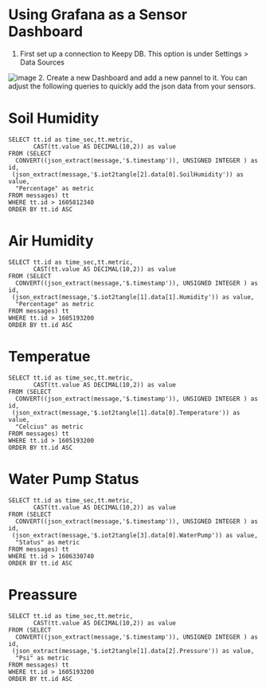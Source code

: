 # Using Grafana as a Sensor Dashboard
1. First set up a connection to Keepy DB. This option is under Settings > Data Sources

![image](https://user-images.githubusercontent.com/51343893/100308710-43776580-2f66-11eb-9f80-f84a177a8ca0.png)
2. Create a new Dashboard and add a new pannel to it. You can adjust the following queries to quickly add the json data from your sensors.

# Soil Humidity
```
SELECT tt.id as time_sec,tt.metric,
       CAST(tt.value AS DECIMAL(10,2)) as value
FROM (SELECT
  CONVERT((json_extract(message,'$.timestamp')), UNSIGNED INTEGER ) as id,
 (json_extract(message,'$.iot2tangle[2].data[0].SoilHumidity')) as value,
  "Percentage" as metric
FROM messages) tt
WHERE tt.id > 1605812340
ORDER BY tt.id ASC
```
# Air Humidity
```
SELECT tt.id as time_sec,tt.metric,
       CAST(tt.value AS DECIMAL(10,2)) as value
FROM (SELECT
  CONVERT((json_extract(message,'$.timestamp')), UNSIGNED INTEGER ) as id,
 (json_extract(message,'$.iot2tangle[1].data[1].Humidity')) as value,
  "Percentage" as metric
FROM messages) tt
WHERE tt.id > 1605193200
ORDER BY tt.id ASC
```
# Temperatue
```
SELECT tt.id as time_sec,tt.metric,
       CAST(tt.value AS DECIMAL(10,2)) as value
FROM (SELECT
  CONVERT((json_extract(message,'$.timestamp')), UNSIGNED INTEGER ) as id,
 (json_extract(message,'$.iot2tangle[1].data[0].Temperature')) as value,
  "Celcius" as metric
FROM messages) tt
WHERE tt.id > 1605193200
ORDER BY tt.id ASC
```
# Water Pump Status
```
SELECT tt.id as time_sec,tt.metric,
       CAST(tt.value AS DECIMAL(10,2)) as value
FROM (SELECT
  CONVERT((json_extract(message,'$.timestamp')), UNSIGNED INTEGER ) as id,
 (json_extract(message,'$.iot2tangle[3].data[0].WaterPump')) as value,
  "Status" as metric
FROM messages) tt
WHERE tt.id > 1606330740
ORDER BY tt.id ASC
```
# Preassure
```
SELECT tt.id as time_sec,tt.metric,
       CAST(tt.value AS DECIMAL(10,2)) as value
FROM (SELECT
  CONVERT((json_extract(message,'$.timestamp')), UNSIGNED INTEGER ) as id,
 (json_extract(message,'$.iot2tangle[1].data[2].Pressure')) as value,
  "Psi" as metric
FROM messages) tt
WHERE tt.id > 1605193200
ORDER BY tt.id ASC
```

